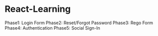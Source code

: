# React-Learning
Phase1: Login Form
Phase2: Reset/Forgot Password
Phase3: Rego Form
Phase4: Authentication
Phase5: Social Sign-In
